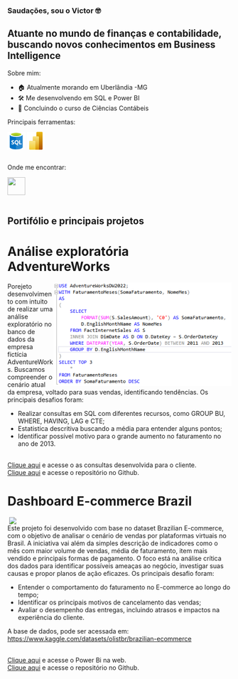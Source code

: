 ### Saudações, sou o Victor 🤓

## Atuante no mundo de finanças e contabilidade, buscando novos conhecimentos em Business Intelligence

Sobre mim:

- 🏠 Atualmente morando em Uberlândia -MG
- 🛠 Me desenvolvendo em SQL e Power BI
- 📖 Concluindo o curso de Ciências Contábeis

Principais ferramentas:
<div style="display: inline_block">
  <img align="center" alt="SQL" height="40" width="40" src="https://github.com/BruceFonseca/ferramentas/blob/main/logo.png?raw=true">
  <img align="center" alt="Power BI" height="40" width="40" src="https://github.com/BruceFonseca/ferramentas/blob/main/1200px-New_Power_BI_Logo.svg.png?raw=true">
</div>

<br>

Onde me encontrar:
<div style="display: inline_block">
  <a href="https://www.linkedin.com/in/victor-h-moreira-399586188/">
    <img align="center" alt="" height="40" width="40" src="https://github.com/VictorHSMoreira/Portfolio/blob/main/social%20icons/linkedin.png?raw=true">
  </a>
</div>

<br>

  
## Portifólio e principais projetos

# Análise exploratória AdventureWorks

<img align="right" width="400"  src="https://github.com/VictorHSMoreira/AdventureWorksPortifolio/blob/main/Nova%20pasta/Querie%204.1.png?raw=true">


Porejeto desenvolvimento com intuito de realizar uma análise exploratório no banco de dados da empresa fictícia AdventureWorks. 
Buscamos compreender o cenário atual da empresa, voltado para suas vendas, identificando tendências.
Os principais desafios foram:
- Realizar consultas em SQL com diferentes recursos, como GROUP BU, WHERE, HAVING, LAG e CTE;
- Estatistica descritiva buscando a média para entender alguns pontos;
- Identificar possível motivo para o grande aumento no faturamento no ano de 2013.

<br>
<a href="https://github.com/VictorHSMoreira/AdventureWorksPortifolio/blob/main/SQL/Adventure%20Queries.sql" target="_blank">Clique aqui</a> e acesse o as consultas desenvolvida para o cliente.
<br>
<a href="https://github.com/VictorHSMoreira/AdventureWorksPortifolio" target="_blank">Clique aqui</a> e acesse o repositório no Github.

<br>

  
# Dashboard E-commerce Brazil

<img align="right" width="500"  src="https://github.com/VictorHSMoreira/E-commerce/blob/main/PBI.png?raw=true">


Este projeto foi desenvolvido com base no dataset Brazilian E-commerce, com o objetivo de analisar o cenário de vendas por plataformas virtuais no Brasil. A iniciativa vai além da simples descrição de indicadores como o mês com maior volume de vendas, média de faturamento, item mais vendido e principais formas de pagamento. O foco está na análise crítica dos dados para identificar possíveis ameaças ao negócio, investigar suas causas e propor planos de ação eficazes.
Os principais desafio foram:
- Entender o comportamento do faturamento no E-commerce ao longo do tempo;
- Identificar os principais motivos de cancelamento das vendas;
- Avaliar o desempenho das entregas, incluindo atrasos e impactos na experiência do cliente.

A base de dados, pode ser acessada em: https://www.kaggle.com/datasets/olistbr/brazilian-ecommerce

<br>
<a href="https://app.powerbi.com/view?r=eyJrIjoiYzI5OTM4OTAtYjA4NC00YWVlLTg0ZmYtOWY5YjYwNTAzMzIwIiwidCI6ImI5YzM2ZDQwLTdjZGMtNDc0My1hNzZjLTlhNTQ0Mjg2ZDIyNSJ9" target="_blank">Clique aqui</a> e acesse o Power Bi na web.
<br>
<a href="https://github.com/VictorHSMoreira/E-commerce-Brazil.git" target="_blank">Clique aqui</a> e acesse o repositório no Github.

<br>
